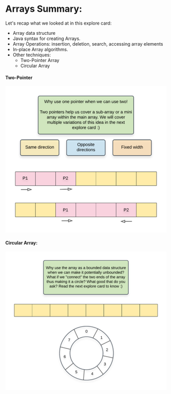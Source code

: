 # Arrays Summary:
Let's recap what we looked at in this explore card:

- Array data structure
- Java syntax for creating Arrays.
- Array Operations: insertion, deletion, search, accessing array elements
- In-place Array algorithms.
- Other techniques:
  - Two-Pointer Array
  - Circular Array

#### Two-Pointer
![two_pointer_array](images/two_pointer_array.png)
#### Circular Array:
![circular_array](images/circular_array.png)


